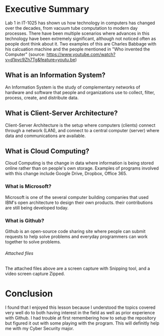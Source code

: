 # Executive Summary
Lab 1 in IT-1025 has shown us how technology in computers has changed over the decades, from vacuum tube computation to modern day processes. There have been multiple scenarios where advances in this technology have been extremely significant, although not noticed often as people dont think about it. Two examples of this are Charles Babbage with his calcuation machine and the people mentioned in "Who invented the Computer" (source: https://www.youtube.com/watch?v=d1pvc9Zh7Tg&feature=youtu.be)

## What is an Information System?
An Information System is the study of complementary networks of hardware and software that people and organizations use to collect, filter, process, create, and distribute data.

## What is Client-Server Architecture?
Client-Server Architecture is the setup where computers (clients) connect through a network (LAN), and connect to a central computer (server) where data and communications are available.

## What is Cloud Computing?
Cloud Computing is the change in data where information is being stored online rather than on people's own storage. Examples of programs involved with this change include Google Drive, Dropbox, Office 365.

### What is Microsoft?
Microsoft is one of the several computer building companies that used IBM's open architecture to design their own products. their contributions are still being developed today.

### What is Github?
Github is an open-source code sharing site where people can submit requests to help solve problems and everyday programmers can work together to solve problems.

###### Attached files
The attached files above are a screen capture with Snipping tool, and a video screen capture Zipped.
# Conclusion
I found that I enjoyed this lesson because I understood the topics covered very well do to both having interest in the field as well as prior experience with Github. I had trouble at first remembering how to setup the repository but figured it out with some playing with the program. This will definitly help me with my Cyber Security major.
